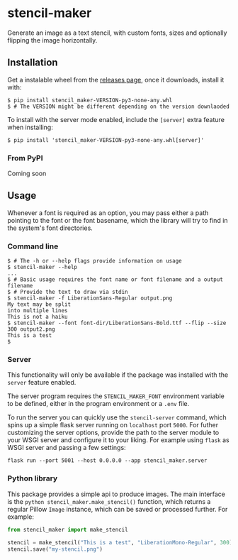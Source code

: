 # stencil-maker

Generate an image as a text stencil, with custom fonts, sizes and optionally flipping the image horizontally.

## Installation

Get a instalable wheel from the [releases page](https://github.com/mamg22/stencil-maker/releases), once it downloads, install it with:

```console
$ pip install stencil_maker-VERSION-py3-none-any.whl
$ # The VERSION might be different depending on the version downlaoded
```

To install with the server mode enabled, include the `[server]` extra feature when installing:

```console
$ pip install 'stencil_maker-VERSION-py3-none-any.whl[server]'
```

### From PyPI

Coming soon

## Usage

Whenever a font is required as an option, you may pass either a path pointing to the font or the font basename, which the library will try to find in the system's font directories.

### Command line

```console
$ # The -h or --help flags provide information on usage
$ stencil-maker --help
...
$ # Basic usage requires the font name or font filename and a output filename
$ # Provide the text to draw via stdin
$ stencil-maker -f LiberationSans-Regular output.png
My text may be split
into multiple lines
This is not a haiku
$ stencil-maker --font font-dir/LiberationSans-Bold.ttf --flip --size 300 output2.png
This is a test
$
```

### Server

This functionality will only be available if the package was installed with the `server` feature enabled.

The server program requires the `STENCIL_MAKER_FONT` environment variable to be defined, either in the program environment or a `.env` file.

To run the server you can quickly use the `stencil-server` command, which spins up a simple flask server running on `localhost` port `5000`. For futher customizing the server options, provide the path to the server module to your WSGI server and configure it to your liking. For example using `flask` as WSGI server and passing a few settings:

```console
flask run --port 5001 --host 0.0.0.0 --app stencil_maker.server
```

### Python library

This package provides a simple api to produce images. The main interface is the ```python stencil_maker.make_stencil()``` function, which returns a regular Pillow `Image` instance, which can be saved or processed further. For example:

```python
from stencil_maker import make_stencil

stencil = make_stencil("This is a test", "LiberationMono-Regular", 300)
stencil.save("my-stencil.png")
```
